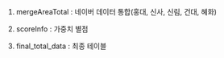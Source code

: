 1. mergeAreaTotal : 네이버 데이터 통합(홍대, 신사, 신림, 건대, 혜화)

2. scoreInfo : 가중치 별점

3. final_total_data : 최종 테이블
